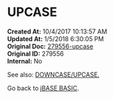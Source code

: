 # UPCASE

**Created At:** 10/4/2017 10:13:57 AM  
**Updated At:** 1/5/2018 6:30:05 PM  
**Original Doc:** [279556-upcase](https://docs.jbase.com/36868-jbase-basic/279556-upcase)  
**Original ID:** 279556  
**Internal:** No  

See also: [DOWNCASE/UPCASE.](./../downcase-&-upcase)

Go back to [jBASE BASIC](./../jbase-basic-programmers-reference-guide).

